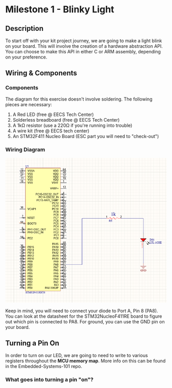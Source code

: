 # Milestone 1 - Blinky Light

## Description

To start off with your kit project journey, we are going to make a light blink on your board. This will involve the creation of a hardware abstraction API. You can choose to make this API in either C or ARM assembly, depending on your preference.

## Wiring & Components

### Components

The diagram for this exercise doesn't involve soldering. The following pieces are necessary:

1. A Red LED (free @ EECS Tech Center)
2. Solderless breadboard (free @ EECS Tech Center)
3. A 1kΩ resistor (use a 220Ω if you're running into trouble) 
4. A wire kit (free @ EECS tech center)
5. An STM32F411 Nucleo Board (ESC part you will need to "check-out")

### Wiring Diagram

![diagram](./Milestone1CircuitDiagram.png)

Keep in mind, you will need to connect your diode to Port A, Pin 8 (PA8). You can look at the datasheet for the STM32NucleoF411RE board to figure out which pin is connected to PA8. For ground, you can use the GND pin on your board.

## Turning a Pin On

In order to turn on our LED, we are going to need to write to various registers throughout the **MCU memory map**. More info on this can be found in the Embedded-Systems-101 repo.

### What goes into turning a pin "on"?

